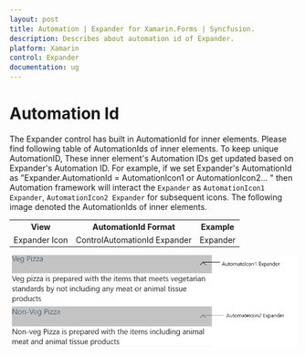 ```yaml
---
layout: post 
title: Automation | Expander for Xamarin.Forms | Syncfusion.
description: Describes about automation id of Expander.
platform: Xamarin
control: Expander
documentation: ug
---
```

# Automation Id

The Expander control has built in AutomationId for inner elements. Please find following table of AutomationIds of inner elements. To keep unique AutomationID, These inner element's Automation IDs get updated based on Expander's Automation ID. For example, if we set Expander's AutomationId as "Expander.AutomationId = AutomationIcon1 or AutomationIcon2... " then Automation framework will interact the `Expander` as `AutomationIcon1 Expander`, `AutomationIcon2 Expander` for subsequent icons. The following image denoted the AutomationIds of inner elements.

<table>
<tr>
<th align="center" >View</th>
<th align="center" >AutomationId Format</th>
<th align="center" >Example</th>
</tr>

<tr>
<td>Expander Icon</td>
<td>ControlAutomationId Expander</td>
<td>Expander</td>
</tr>
</table>

![Automation id for expander](expander_images/ExpanderAutomationImage.png)
